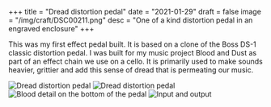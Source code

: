 +++
title = "Dread distortion pedal"
date = "2021-01-29"
draft = false
image = "/img/craft/DSC00211.png"
desc = "One of a kind distortion pedal in an engraved enclosure"
+++

This was my first effect pedal built. It is based on a clone of the Boss DS-1 classic distortion pedal. I was built for my music project Blood and Dust as part of an effect chain we use on a cello. It is primarily used to make sounds heavier, grittier and add this sense of dread that is permeating our music.

![Dread distortion pedal](/img/craft/DSC00211.png "Dread distortion pedal")
![Dread distortion pedal](/img/craft/DSC00208.png "Dread distortion pedal")
![Blood detail on the bottom of the pedal](/img/craft/DSC00215.png "Blood detail on the bottom of the pedal")
![Input and output](/img/craft/DSC00217.png "Input and output")
